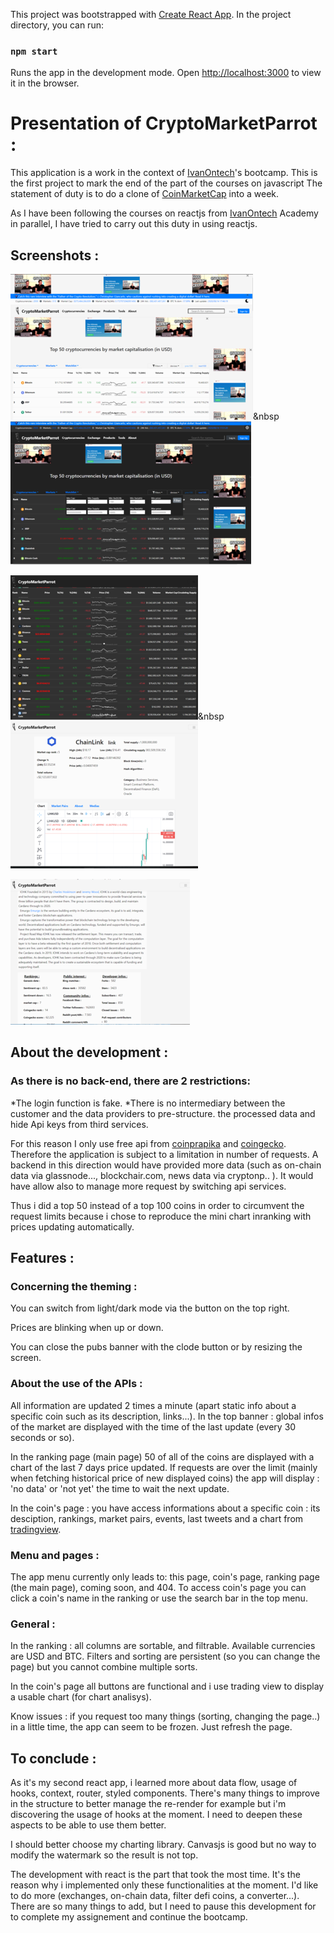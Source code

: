 This project was bootstrapped with [Create React App](https://github.com/facebook/create-react-app). In the project directory, you can run:
### `npm start`
Runs the app in the development mode. Open [http://localhost:3000](http://localhost:3000) to view it in the browser.


# Presentation of CryptoMarketParrot :
              
This application is a work in the context of <a href="https://academy.ivanontech.com/">IvanOntech</a>'s bootcamp.
This is the first project to mark the end of the part of the courses on javascript
The statement of duty is to do a clone of <a href="https://coinmarketcap.com/">CoinMarketCap</a> into a week.
   
As I have been following the courses on reactjs from <a href="https://academy.ivanontech.com/">IvanOntech</a> Academy in parallel,
I have tried to carry out this duty in using reactjs.

## Screenshots :
<img src="./src/assets/screenshots/cryptomarketparrot_1.png"/>&nbsp  <img src="./src/assets/screenshots/cryptomarketparrot_2.png"/>

<img src="./src/assets/screenshots/cryptomarketparrot_3.png"/>&nbsp  <img src="./src/assets/screenshots/cryptomarketparrot_4.png"/>

<img src="./src/assets/screenshots/cryptomarketparrot_5.png"/>
   
## About the development :

### As there is no back-end, there are 2 restrictions:
*The login function is fake.
*There is no intermediary between the customer and the data providers to pre-structure.
the processed data and hide Api keys from third services.

For this reason I only use free api from <a href="https://coinpaprika.com/">coinprapika</a>
and <a href="https://www.coingecko.com/en">coingecko</a>. Therefore the application is subject to a limitation in number of requests.
A backend in this direction would have provided more data (such as on-chain data via glassnode..., blockchair.com, news data via cryptonp.. ).
It would have allow also to manage more request by switching api services.

Thus i did a top 50 instead of a top 100 coins in order to circumvent the request limits because i chose to reproduce the mini chart inranking
with prices updating automatically.


## Features :

### Concerning the theming :
You can switch from light/dark mode via the button on the top right.

Prices are blinking when up or down.

You can close the pubs banner with the clode button or by resizing the screen.

### About the use of the APIs :
All information are updated 2 times a minute (apart static info about a specific coin such as its description, links...).
In the top banner : global infos of the market are displayed with the time of the last update
(every 30 seconds or so).

In the ranking page (main page) 50 of all of the coins are displayed with
a chart of the last 7 days price updated.
If requests are over the limit (mainly when fetching historical price of new displayed coins)
the app will display : 'no data' or 'not yet' the time to wait the next update.

In the coin's page : you have access informations about a specific coin :
its desciption, rankings, market pairs, events, last tweets and a chart from <a href="https://www.tradingview.com/">tradingview</a>.

### Menu and pages :
The app menu currently only leads to:
this page, coin's page, ranking page (the main page), coming soon, and 404.
To access coin's page you can click a coin's name in the ranking or use the search bar in the top menu.

### General :
In the ranking : all columns are sortable, and filtrable. Available currencies are USD and BTC.
Filters and sorting are persistent (so you can change the page) but you cannot combine multiple sorts.

In the coin's page all buttons are functional and i use trading view to display a usable chart
                 (for chart analisys).

Know issues : if you request too many things (sorting, changing the page..) in a little time,
the app can seem to be frozen. Just refresh the page.
  
## To conclude :
As it's my second react app, i learned more about data flow, usage of hooks, context, router, styled components. There's many things
to improve in the structure to better manage the re-render for example but i'm discovering the usage of hooks at the moment.
I need to deepen these aspects to be able to use them better.

I should better choose my charting library. Canvasjs is good but no way to modify the watermark so the result is not top.

The development with react is the part that took the most time. It's the reason why i implemented only these functionalities at the moment.
I'd like to do more (exchanges, on-chain data, filter defi coins, a converter...). There are so many things to add,
but I need to pause this development for to complete my assignement and continue the bootcamp.
